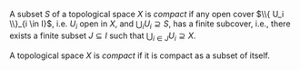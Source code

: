 A subset $S$ of a topological space $X$ is *compact* if any open cover $\\{ U_i \\}_{i \in I}$, i.e. $U_i$ open in $X$, and $\bigcup_i U_i \supseteq S$, has a finite subcover, i.e., there exists a finite subset $J \subseteq I$ such that $\bigcup_{i \in J} U_i \supseteq X$. 

A topological space $X$ is *compact* if it is compact as a subset of itself.

